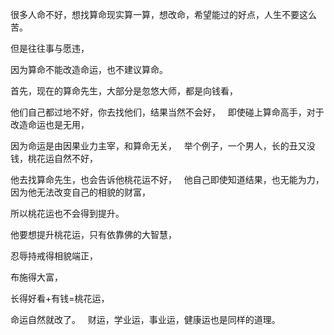很多人命不好，想找算命现实算一算，想改命，希望能过的好点，人生不要这么苦。

但是往往事与愿违，

因为算命不能改造命运，也不建议算命。

首先，现在的算命先生，大部分是忽悠大师，都是向钱看，

他们自己都过地不好，你去找他们，结果当然不会好，
&nbsp;
即使碰上算命高手，对于改造命运也是无用，

因为命运是由因果业力主宰，和算命无关，
&nbsp;
举个例子，一个男人，长的丑又没钱，桃花运自然不好，

他去找算命先生，也会告诉他桃花运不好，
&nbsp;
他自己即使知道结果，也无能为力，因为他无法改变自己的相貌的财富，

所以桃花运也不会得到提升。

他要想提升桃花运，只有依靠佛的大智慧，

忍辱持戒得相貌端正，

布施得大富，

长得好看+有钱=桃花运，

命运自然就改了。
&nbsp;
财运，学业运，事业运，健康运也是同样的道理。